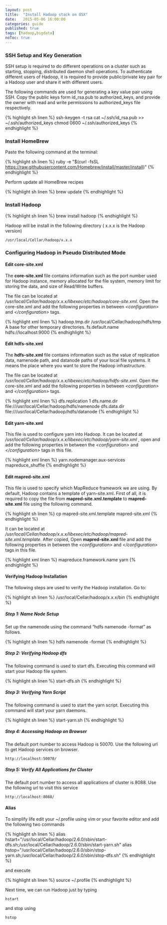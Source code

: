 ```yaml
---
layout: post
title:  "Install Hadoop stack on OSX"
date:   2015-05-06 16:00:00
categories: guide
published: true
tags: [hadoop,bigdata]
noToc: true
---
```


### SSH Setup and Key Generation
SSH setup is required to do different operations on a cluster such as starting, stopping, distributed daemon shell operations. To authenticate different users of Hadoop, it is required to provide public/private key pair for a Hadoop user and share it with different users.

The following commands are used for generating a key value pair using SSH. Copy the public keys form id_rsa.pub to authorized_keys, and provide the owner with read and write permissions to authorized_keys file respectively.

{% highlight sh linen %}
ssh-keygen -t rsa 
cat ~/.ssh/id_rsa.pub >> ~/.ssh/authorized_keys 
chmod 0600 ~/.ssh/authorized_keys 
{% endhighlight %}

### Install HomeBrew
Paste the following command at the terminal:

{% highlight sh linen %}
	ruby -e "$(curl -fsSL https://raw.githubusercontent.com/Homebrew/install/master/install)"
{% endhighlight %}

Perform update all HomeBrew recipes

{% highlight sh linen %}
brew update
{% endhighlight %}

### Install Hadoop
	
{% highlight sh linen %}
brew install hadoop
{% endhighlight %}

Hadoop will be install in the following directory ( x.x.x is the Hadoop version)

	/usr/local/Cellar/hadoop/x.x.x

### Configuring Hadoop in Pseudo Distributed Mode
#### Edit core-site.xml
The **core-site.xml** file contains information such as the port number used for Hadoop instance, memory allocated for the file system, memory limit for storing the data, and size of Read/Write buffers.

The file can be located at */usr/local/Cellar/hadoop/x.x.x/libexec/etc/hadoop/core-site.xml*. Open the core-site.xml and add the following properties in between  *\<configuration\>* and  *\</configuration\>* tags.

{% highlight xml linen %}
<configuration>
    <property>
        <name>hadoop.tmp.dir</name>
        <value>/usr/local/Cellar/hadoop/hdfs/tmp</value>
        <description>A base for other temporary directories.</description>
    </property>
    <property>
        <name>fs.default.name</name>
        <value>hdfs://localhost:9000</value>
    </property>
</configuration> 
{% endhighlight %}

#### Edit hdfs-site.xml
The **hdfs-site.xml** file contains information such as the value of replication data, namenode path, and datanode paths of your local file systems. It means the place where you want to store the Hadoop infrastructure.

The file can be located at */usr/local/Cellar/hadoop/x.x.x/libexec/etc/hadoop/hdfs-site.xml*. Open the core-site.xml and add the following properties in between  *\<configuration\>* and  *\</configuration\>* tags.

{% highlight xml linen %}
<configuration>
    <property>
        <name>dfs.replication</name>
        <value>1</value>
    </property>
    <property>
        <name>dfs.name.dir</name>
        <value>file:///usr/local/Cellar/hadoop/hdfs/namenode </value>
    </property>
    <property>
        <name>dfs.data.dir</name>
        <value>file:///usr/local/Cellar/hadoop/hdfs/datanode </value>
    </property>
</configuration>
{% endhighlight %}

#### Edit yarn-site.xml
This file is used to configure yarn into Hadoop. It can be located at */usr/local/Cellar/hadoop/x.x.x/libexec/etc/hadoop/yarn-site.xml* , open  and add the following properties in between the *\<configuration\>* and  *\</configuration\>* tags in this file.

{% highlight xml linen %}
<configuration>
    <property>
        <name>yarn.nodemanager.aux-services</name>
        <value>mapreduce_shuffle</value>
    </property>
</configuration>
{% endhighlight %}

#### Edit mapred-site.xml
This file is used to specify which MapReduce framework we are using. By default, Hadoop contains a template of yarn-site.xml. First of all, it is required to copy the file from **mapred-site.xml.template** to **mapred-site.xml** file using the following command.

{% highlight sh linen %}
cp mapred-site.xml.template mapred-site.xml 
{% endhighlight %}

It can be located at */usr/local/Cellar/hadoop/x.x.x/libexec/etc/hadoop/mapred-site.xml.template*. After copied, Open **mapred-site.xml** file and add the following properties in between the  *\<configuration\>* and  *\</configuration\>* tags in this file.

{% highlight xml linen %}
<configuration>
    <property>
        <name>mapreduce.framework.name</name>
        <value>yarn</value>
    </property>
</configuration>
{% endhighlight %}

#### Verifying Hadoop Installation
The following steps are used to verify the Hadoop installation.
Go to:

{% highlight sh linen %}
/usr/local/Cellar/hadoop/x.x.x/bin
{% endhighlight %}

##### Step 1: Name Node Setup
Set up the namenode using the command “hdfs namenode -format” as follows.

{% highlight sh linen %}
hdfs namenode -format 
{% endhighlight %}

##### Step 2: Verifying Hadoop dfs
The following command is used to start dfs. Executing this command will start your Hadoop file system.

{% highlight sh linen %}
start-dfs.sh 
{% endhighlight %}

##### Step 3: Verifying Yarn Script
The following command is used to start the yarn script. Executing this command will start your yarn daemons.

{% highlight sh linen %}
start-yarn.sh
{% endhighlight %}

##### Step 4: Accessing Hadoop on Browser
The default port number to access Hadoop is 50070. Use the following url to get Hadoop services on browser.

	http://localhost:50070/

##### Step 5: Verify All Applications for Cluster
The default port number to access all applications of cluster is 8088. Use the following url to visit this service

	http://localhost:8088/

#### Alias
To simplify life edit your ~/.profile using vim or your favorite editor and add the following two commands

{% highlight sh linen %}
alias hstart="/usr/local/Cellar/hadoop/2.6.0/sbin/start-dfs.sh;/usr/local/Cellar/hadoop/2.6.0/sbin/start-yarn.sh"
alias hstop="/usr/local/Cellar/hadoop/2.6.0/sbin/stop-yarn.sh;/usr/local/Cellar/hadoop/2.6.0/sbin/stop-dfs.sh"
{% endhighlight %}

and execute

{% highlight sh linen %}
source ~/.profile
{% endhighlight %}

Next time, we can run Hadoop just by typing 
    
    hstart

and stop using

    hstop